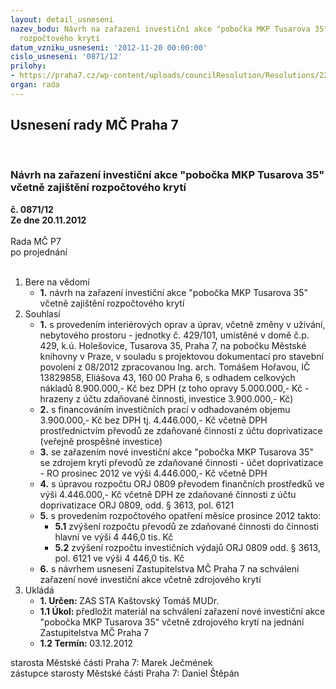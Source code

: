 ```yaml
---
layout: detail_usneseni
nazev_bodu: Návrh na zařazení investiční akce "pobočka MKP Tusarova 35" včetně zajištění
  rozpočtového krytí
datum_vzniku_usneseni: '2012-11-20 00:00:00'
cislo_usneseni: '0871/12'
prilohy:
- https://praha7.cz/wp-content/uploads/councilResolution/Resolutions/22319/59-12-priloha_3.doc
organ: rada
---
```

<div id="ucUsn_pList" class="usn">
	<span><h2>Usnesení rady MČ Praha 7 </h2>
<br></span><div class="standBody">
<span><h3>Návrh na zařazení investiční akce "pobočka MKP Tusarova 35" včetně zajištění rozpočtového krytí</h3></span><div class="center">
		<strong>č. 0871/12</strong><br>
	</div>
<div class="center">
		<strong>Ze dne 20.11.2012</strong><br><br>
	</div>Rada MČ P7<br> po projednání<br><br><ol>
<li>Bere na vědomí<ul><li>
<strong>1.</strong> návrh na zařazení investiční akce "pobočka MKP Tusarova 35" včetně zajištění rozpočtového krytí</li></ul>
</li>
<li>Souhlasí<ul>
<li>
<strong>1.</strong> s provedením interiérových oprav a úprav, včetně změny v užívání, nebytového prostoru - jednotky č. 429/101, umístěné v domě č.p. 429, k.ú. Holešovice, Tusarova 35, Praha 7, na pobočku Městské knihovny v Praze, v souladu s projektovou dokumentací pro stavební povolení z 08/2012 zpracovanou Ing. arch. Tomášem Hořavou, IČ 13829858, Eliášova 43, 160 00  Praha 6, s odhadem celkových nákladů 8.900.000,- Kč bez DPH (z toho opravy 5.000.000,- Kč - hrazeny z účtu zdaňované činnosti, investice 3.900.000,- Kč)</li>
<li>
<strong>2.</strong> s financováním investičních prací v odhadovaném objemu 3.900.000,- Kč bez DPH tj. 4.446.000,- Kč včetně DPH prostřednictvím převodů ze zdaňované činnosti z účtu doprivatizace (veřejně prospěšné investice)</li>
<li>
<strong>3.</strong> se zařazením nové investiční akce "pobočka MKP Tusarova 35" se zdrojem krytí převodů ze zdaňované činnosti - účet doprivatizace - RO prosinec 2012 ve výši 4.446.000,- Kč včetně DPH </li>
<li>
<strong>4.</strong> s úpravou rozpočtu ORJ 0809 převodem finančních prostředků ve výši 4.446.000,- Kč včetně DPH ze zdaňované činnosti z účtu doprivatizace ORJ 0809, odd. § 3613, pol. 6121</li>
<li>
<strong>5.</strong> s provedením rozpočtového opatření měsíce prosince 2012 takto:<ul>
<li>
<strong>5.1</strong> zvýšení rozpočtu převodů ze zdaňované činnosti do činnosti hlavní ve výši   4 446,0 tis. Kč</li>
<li>
<strong>5.2</strong> zvýšení rozpočtu investičních výdajů ORJ 0809 odd. § 3613, pol. 6121 ve výši 4 446,0 tis. Kč</li>
</ul>
</li>
<li>
<strong>6.</strong> s návrhem usnesení Zastupitelstva MČ Praha 7 na schválení zařazení nové investiční akce včetně zdrojového krytí</li>
</ul>
</li>
<li>Ukládá<ul>
<li>
<strong>1. Určen: </strong>ZAS STA Kaštovský Tomáš MUDr.</li>
<li>
<strong>1.1 Úkol: </strong>předložit materiál na schválení zařazení nové investiční akce "pobočka MKP Tusarova 35" včetně zdrojového krytí na jednání Zastupitelstva MČ Praha 7</li>
<li>
<strong>1.2 Termín: </strong>03.12.2012</li>
</ul>
</li>
</ol>starosta Městské části Praha 7: Marek Ječmének<br>zástupce starosty Městské části Praha 7: Daniel Štěpán 
</div>
</div>